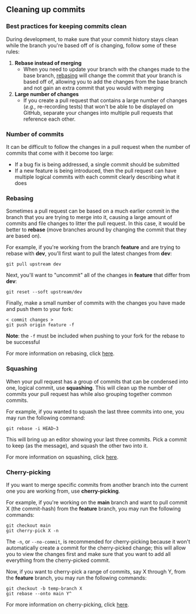 ## Cleaning up commits

### Best practices for keeping commits clean

During development, to make sure that your commit history stays clean while the branch you're based off of is changing, follow some of these rules:

1. **Rebase instead of merging**
    - When you need to update your branch with the changes made to the base branch, [rebasing](#rebasing) will change the commit that your branch is based off of, allowing you to add the changes from the base branch and not gain an extra commit that you would with merging
2. **Large number of changes**
    - If you create a pull request that contains a large number of changes (*e.g.,* re-recording tests) that won't be able to be displayed on GitHub, separate your changes into multiple pull requests that reference each other.

### Number of commits

It can be difficult to follow the changes in a pull request when the number of commits that come with it become too large:
- If a bug fix is being addressed, a single commit should be submitted
- If a new feature is being introduced, then the pull request can have multiple logical commits with each commit clearly describing what it does

### Rebasing

Sometimes a pull request can be based on a much earlier commit in the branch that you are trying to merge into it, causing a large amount of commits and file changes to litter the pull request. In this case, it would be better to **rebase** (move branches around by changing the commit that they are based on).

For example, if you're working from the branch **feature** and are trying to rebase with **dev**, you'll first want to pull the latest changes from **dev**:

```
git pull upstream dev
```

Next, you'll want to "uncommit" all of the changes in **feature** that differ from **dev**:

```
git reset --soft upstream/dev
```

Finally, make a small number of commits with the changes you have made and push them to your fork:

```
< commit changes >
git push origin feature -f
```

**Note**: the `-f` must be included when pushing to your fork for the rebase to be successful 

For more information on rebasing, click [here](https://git-scm.com/docs/git-rebase).

### Squashing

When your pull request has a group of commits that can be condensed into one, logical commit, use **squashing**. This will clean up the number of commits your pull request has while also grouping together common commits. 

For example, if you wanted to squash the last three commits into one, you may run the following command:

```
git rebase -i HEAD~3
```

This will bring up an editor showing your last three commits. Pick a commit to keep (as the message), and squash the other two into it.

For more information on squashing, click [here](https://git-scm.com/book/en/v2/Git-Tools-Rewriting-History#Squashing-Commits).

### Cherry-picking

If you want to merge specific commits from another branch into the current one you are working from, use **cherry-picking**. 

For example, if you're working on the **main** branch and want to pull commit X (the commit-hash) from the **feature** branch, you may run the following commands:

```
git checkout main
git cherry-pick X -n
```

The `-n`, or `--no-commit`, is recommended for cherry-picking because it won't automatically create a commit for the cherry-picked change; this will allow you to view the changes first and make sure that you want to add all everything from the cherry-picked commit.

Now, if you want to cherry-pick a range of commits, say X through Y, from the **feature** branch, you may run the following commands:

```
git checkout -b temp-branch X
git rebase --onto main Y^
```

For more information on cherry-picking, click [here](https://git-scm.com/docs/git-cherry-pick).